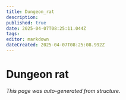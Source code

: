 ```yaml
---
title: Dungeon_rat
description: 
published: true
date: 2025-04-07T08:25:11.044Z
tags: 
editor: markdown
dateCreated: 2025-04-07T08:25:08.992Z
---
```


# Dungeon rat

*This page was auto-generated from structure.*